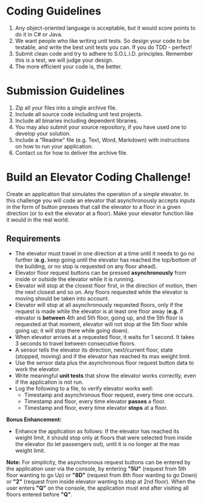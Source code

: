 # Coding Guidelines

 1. Any object-oriented language is acceptable, but it would score points to do it in C# or Java.
 2. We want people who like writing unit tests.  So design your code to be testable, and write the best unit tests you can.  If you do TDD - perfect!
 3. Submit clean code and try to adhere to S.O.L.I.D. principles. Remember this is a test, we will judge your design.
 4. The more efficient your code is, the better.

# Submission Guidelines

 1. Zip all your files into a single archive file.
 2. Include all source code including unit test projects.
 3. Include all binaries including dependent libraries.
 4. You may also submit your source repository, if you have used one to develop your solution.
 5. Include a "Readme" file (e.g. Text, Word, Markdown) with instructions on how to run your application.
 6. Contact us for how to deliver the archive file.

# Build an Elevator Coding Challenge!
Create an application that simulates the operation of a simple elevator.
 In this challenge you will code an elevator that asynchronously accepts inputs in the form of button presses that call the elevator to a floor in a given direction (or to exit the elevator at a floor).  Make your elevator function like it would in the real world.

## Requirements
 - The elevator must travel in one direction at a time until it needs to go no further (**e.g.** keep going until the elevator has reached the top/bottom of the building, or no stop is requested on any floor ahead).
 - Elevator floor request buttons can be pressed **asynchronously** from inside or outside the elevator while it is running.
 - Elevator will stop at the closest floor first, in the direction of motion, then the next closest and so on. Any floors requested while the elevator is moving should be taken into account.
 - Elevator will stop at all asynchronously requested floors, only if the request is made while the elevator is at least one floor away (**e.g.** if elevator is **between** 4th and 5th floor, going up, and the 5th floor is requested at that moment, elevator will not stop at the 5th floor while going up; it will stop there while going down).
 - When elevator arrives at a requested floor, it waits for 1 second. It takes 3 seconds to travel between consecutive floors.
 - A sensor tells the elevator its direction, next/current floor, state (stopped, moving) and if the elevator has reached its max weight limit.
 - Use the sensor data plus the asynchronous floor request button data to work the elevator.
 - Write meaningful **unit tests** that show the elevator works correctly, even if the application is not run.
 - Log the following to a file, to verify elevator works well:
	 - Timestamp and asynchronous floor request, every time one occurs.
	 - Timestamp and floor, every time elevator **passes** a floor.
	 - Timestamp and floor, every time elevator **stops** at a floor.

**Bonus Enhancement:**
 - Enhance the application as follows: If the elevator has reached its weight limit, it should stop only at floors that were selected from inside the elevator (to let passengers out), until it is no longer at the max weight limit.

**Note:** For simplicity, the asynchronous request buttons can be entered by the application user via the console, by entering **"5U"** (request from 5th floor wanting to go Up) or **"8D"** (request from 8th floor wanting to go Down) or **"2"** (request from inside elevator wanting to stop at 2nd floor).  When the user enters **"Q"** on the console, the application must end after visiting all floors entered before **"Q"**.
